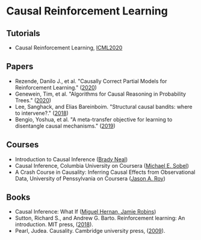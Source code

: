 # Causal Reinforcement Learning

## Tutorials
* Causal Reinforcement Learning, [ICML2020](https://crl.causalai.net/)

## Papers
* Rezende, Danilo J., et al. "Causally Correct Partial Models for Reinforcement Learning." ([2020](https://arxiv.org/abs/2002.02836v1))
* Genewein, Tim, et al. "Algorithms for Causal Reasoning in Probability Trees." ([2020](https://arxiv.org/abs/2010.12237))
* Lee, Sanghack, and Elias Bareinboim. "Structural causal bandits: where to intervene?." ([2018](https://proceedings.neurips.cc/paper/2018/file/c0a271bc0ecb776a094786474322cb82-Paper.pdf))
* Bengio, Yoshua, et al. "A meta-transfer objective for learning to disentangle causal mechanisms." ([2019](https://arxiv.org/abs/1901.10912))

## Courses
* Introduction to Causal Inference ([Brady Neal](https://www.bradyneal.com/causal-inference-course))
* Causal Inference, Columbia University on Coursera ([Michael E. Sobel](https://www.coursera.org/learn/causal-inference))
* A Crash Course in Causality: Inferring Causal Effects from Observational Data, University of Penssylvania on Coursera ([Jason A. Roy](https://www.coursera.org/learn/crash-course-in-causality))

## Books
* Causal Inference: What If ([Miguel Hernan, Jamie Robins](https://www.hsph.harvard.edu/miguel-hernan/causal-inference-book/))
* Sutton, Richard S., and Andrew G. Barto. Reinforcement learning: An introduction. MIT press, ([2018](http://www.incompleteideas.net/book/the-book-2nd.html)).
* Pearl, Judea. Causality. Cambridge university press, ([2009](http://bayes.cs.ucla.edu/BOOK-2K/)).
